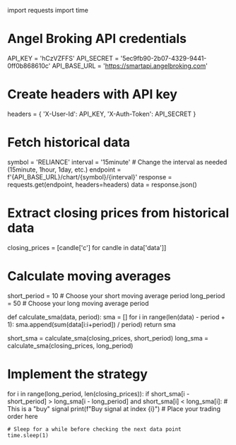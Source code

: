 import requests
import time

# Angel Broking API credentials
API_KEY = 'hCzVZFFS'
API_SECRET = '5ec9fb90-2b07-4329-9441-0ff0b868610c'
API_BASE_URL = 'https://smartapi.angelbroking.com'

# Create headers with API key
headers = {
    'X-User-Id': API_KEY,
    'X-Auth-Token': API_SECRET
}

# Fetch historical data
symbol = 'RELIANCE'
interval = '15minute'  # Change the interval as needed (15minute, 1hour, 1day, etc.)
endpoint = f'{API_BASE_URL}/chart/{symbol}/{interval}'
response = requests.get(endpoint, headers=headers)
data = response.json()

# Extract closing prices from historical data
closing_prices = [candle['c'] for candle in data['data']]

# Calculate moving averages
short_period = 10  # Choose your short moving average period
long_period = 50   # Choose your long moving average period

def calculate_sma(data, period):
    sma = []
    for i in range(len(data) - period + 1):
        sma.append(sum(data[i:i+period]) / period)
    return sma

short_sma = calculate_sma(closing_prices, short_period)
long_sma = calculate_sma(closing_prices, long_period)

# Implement the strategy
for i in range(long_period, len(closing_prices)):
    if short_sma[i - short_period] > long_sma[i - long_period] and short_sma[i] < long_sma[i]:
        # This is a "buy" signal
        print(f"Buy signal at index {i}")
        # Place your trading order here

    # Sleep for a while before checking the next data point
    time.sleep(1)
